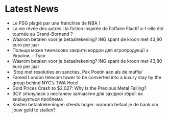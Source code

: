 # Latest News
-  Le PSG plagié par une franchise de NBA !
-  La vie rêvée des autres : la fiction inspirée de l'affaire Flactif a-t-elle été tournée au Grand-Bornand ?
-  Waarom betalen voor je betaalrekening? ING spant de kroon met 43,80 euro per jaar
-  Польща може тимчасово закрити кордон для агропродукції з України, – Туск
-  Waarom betalen voor je betaalrekening? ING spant de kroon met 43,80 euro per jaar
-  ‘Stop met resoluties en sancties. Pak Poetin aan als de maffia’
-  Famed London telecom tower to be converted into a luxury stay by the group behind NYC’s TWA Hotel
-  Gold Prices Crash to $2,027: Why Is the Precious Metal Falling?
-  ЗСУ зіткнулися з нестачею запчастин для західної зброї: як вирішується проблема
-  Kosten betaalrekeningen steeds hoger: waarom betaal je de bank om jouw geld te stallen?
